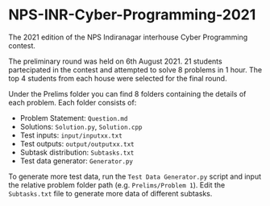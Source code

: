 # NPS-INR-Cyber-Programming-2021
The 2021 edition of the NPS Indiranagar interhouse Cyber Programming contest.

The preliminary round was held on 6th August 2021. 21 students partecipated in the contest and attempted to solve 8 problems in 1 hour. The top 4 students from each house were selected for the final round.

Under the Prelims folder you can find 8 folders containing the details of each problem. Each folder consists of:
 - Problem Statement: ```Question.md```
 - Solutions: ```Solution.py```, ```Solution.cpp```
 - Test inputs: ```input/inputxx.txt```
 - Test outputs: ```output/outputxx.txt```
 - Subtask distribution: ```Subtasks.txt```
 - Test data generator: ```Generator.py```

To generate more test data, run the ```Test Data Generator.py``` script and input the relative problem folder path (e.g. ```Prelims/Problem 1```). Edit the ```Subtasks.txt``` file to generate more data of different subtasks.